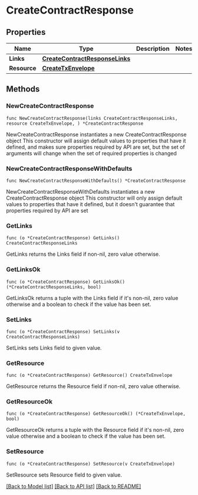 # CreateContractResponse

## Properties

Name | Type | Description | Notes
------------ | ------------- | ------------- | -------------
**Links** | [**CreateContractResponseLinks**](CreateContractResponseLinks.md) |  | 
**Resource** | [**CreateTxEnvelope**](CreateTxEnvelope.md) |  | 

## Methods

### NewCreateContractResponse

`func NewCreateContractResponse(links CreateContractResponseLinks, resource CreateTxEnvelope, ) *CreateContractResponse`

NewCreateContractResponse instantiates a new CreateContractResponse object
This constructor will assign default values to properties that have it defined,
and makes sure properties required by API are set, but the set of arguments
will change when the set of required properties is changed

### NewCreateContractResponseWithDefaults

`func NewCreateContractResponseWithDefaults() *CreateContractResponse`

NewCreateContractResponseWithDefaults instantiates a new CreateContractResponse object
This constructor will only assign default values to properties that have it defined,
but it doesn't guarantee that properties required by API are set

### GetLinks

`func (o *CreateContractResponse) GetLinks() CreateContractResponseLinks`

GetLinks returns the Links field if non-nil, zero value otherwise.

### GetLinksOk

`func (o *CreateContractResponse) GetLinksOk() (*CreateContractResponseLinks, bool)`

GetLinksOk returns a tuple with the Links field if it's non-nil, zero value otherwise
and a boolean to check if the value has been set.

### SetLinks

`func (o *CreateContractResponse) SetLinks(v CreateContractResponseLinks)`

SetLinks sets Links field to given value.


### GetResource

`func (o *CreateContractResponse) GetResource() CreateTxEnvelope`

GetResource returns the Resource field if non-nil, zero value otherwise.

### GetResourceOk

`func (o *CreateContractResponse) GetResourceOk() (*CreateTxEnvelope, bool)`

GetResourceOk returns a tuple with the Resource field if it's non-nil, zero value otherwise
and a boolean to check if the value has been set.

### SetResource

`func (o *CreateContractResponse) SetResource(v CreateTxEnvelope)`

SetResource sets Resource field to given value.



[[Back to Model list]](../README.md#documentation-for-models) [[Back to API list]](../README.md#documentation-for-api-endpoints) [[Back to README]](../README.md)


